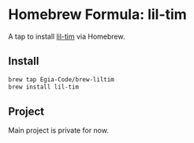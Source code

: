 # Homebrew Formula: lil-tim

A tap to install [lil-tim](https://github.com/DavidBernEgia/lil-tim) via Homebrew.

## Install

```sh
brew tap Egia-Code/brew-liltim
brew install lil-tim
```

## Project

Main project is private for now.

